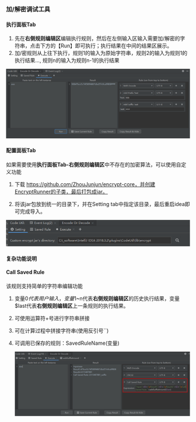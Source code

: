 ### 加/解密调试工具

#### 执行面板Tab

1.   先在**右侧规则编辑区**编辑执行规则，然后在左侧输入区输入需要加/解密的字符串，点击下方的【Run】即可执行；执行结果在中间的结果区展示。
2.   加/密规则从上往下执行，规则1的输入为原始字符串，规则2的输入为规则1的执行结果..., 规则n的输入为规则n-1的执行结果

![image-20230719153053695](https://raw.githubusercontent.com/ZhouJunjun/CodeUtilDoc/master/image/image-20230719153053695.png)



#### 配置面板Tab

如果需要使用**执行面板Tab-右侧规则编辑区**中不存在的加密算法，可以使用自定义功能

1.   下载 https://github.com/ZhouJunjun/encrypt-core，并创建EncryptRunner的子类，最后打包成jar。

2.   将该jar包放到统一的目录下，并在Setting tab中指定该目录，最后重启idea即可完成导入。

![image-20230719154042388](https://raw.githubusercontent.com/ZhouJunjun/CodeUtilDoc/main/image/image-20230719154042388.png)



#### 复杂功能说明

#### Call Saved Rule

该规则支持简单的字符串编辑功能

1.   变量$0代表用户输入，变量$1~n代表**右侧规则编辑区**的历史执行结果，变量$last代表**右侧规则编辑区**上一条规则的执行结果。

2.   可使用运算符+号进行字符串拼接

3.   可在计算过程中拼接字符串(使用反引号``)

4.   可调用已保存的规则：SavedRuleName(变量)

     ![image-20230719160105438](https://raw.githubusercontent.com/ZhouJunjun/CodeUtilDoc/main/image/image-20230719160105438.png)